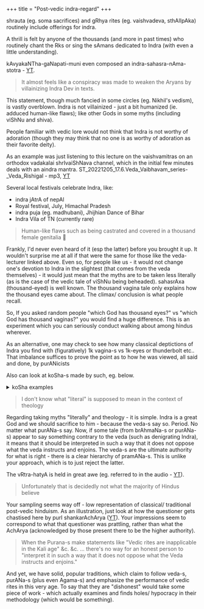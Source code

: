 +++
title = "Post-vedic indra-regard"
+++

shrauta (eg. soma sacrifices) and gRhya rites (eg. vaishvadeva, sthAlIpAka) routinely include offerings for indra.

A thrill is felt by anyone of the thousands (and more in past times) who routinely chant the Rks or sing the sAmans dedicated to Indra (with even a little understanding).

kAvyakaNTha-gaNapati-muni even composed an indra-sahasra-nAma-stotra - [YT](https://www.youtube.com/watch?v=4MF0EMbF2XI).

> It almost feels like a conspiracy was made to weaken the Aryans by villainizing Indra Dev in texts.

This statement, though much fancied in some circles (eg. Nikhil's vedism), is vastly overblown. Indra is not villainized - just a bit humanized (ie. adduced human-like flaws); like other Gods in some myths (including viShNu and shiva). 

People familiar with vedic lore would not think that Indra is not worthy of adoration (though they may think that no one is as worthy of adoration as their favorite deity).

As an example was just listening to this lecture on the vaishvamitras on an orthodox vadakalai shrIvaiShNava channel, which in the initial few minutes deals with an aindra mantra. ST_20221205_17.6.Veda_Vaibhavam_series-_Veda_Rishigal - mp3, [YT](https://www.youtube.com/watch?v=oZfCHczPoiU)  

Several local festivals celebrate Indra, like:

- indra jAtrA of nepAl
- Royal festival, July, Himachal Pradesh
- indra puja (eg. madhubani), Jhijhian Dance of Bihar
- Indra Vila of TN (currently rare)

> Human-like flaws such as being castrated and covered in a thousand female genitalia 🥰

Frankly, I'd never even heard of it (esp the latter) before you brought it up. It wouldn't surprise me at all if that were the same for those like the veda-lecturer linked above. Even so, for people like us - it would not change one's devotion to Indra in the slightest (that comes from the veda themselves) - it would just mean that the myths are to be taken less literally (as is the case of the vedic tale of viShNu being beheaded). sahasrAxa (thousand-eyed) is well known. The thousand vagina tale only explains how the thousand eyes came about. The climax/ conclusion is what people recall.

So, If you asked random people "which God has thousand eyes?" vs "which God has thousand vaginas?" you would find a huge difference. This is an experiment which you can seriously conduct walking about among hindus wherever. 

As an alternative, one may check to see how many classical deptictions of Indra you find with (figuratively) 1k vagina-s vs 1k-eyes or thunderbolt etc.. That imbalance suffices to prove the point as to how he was viewed, all said and done, by purANicists

Also can look at koSha-s made by such, eg. below.

<details><summary>koSha examples</summary>

कल्पद्रुमः -

> इन्द्रः, पुं, (इन्दतोति । इदि परमैश्वर्य्ये तस्मात् रन्-
प्रत्ययः ।) देवराजः । स तु अदितिपुत्त्रः । पूर्व्व-
दिक्पतिश्च । तस्य भार्य्या शची । पुत्त्राः जयन्तः १
ऋषभः २ मीढ्वांश्च ३ । अस्त्रं वज्रं । वाहनं ऐरा-
वतः । पुरी अमरावती । वनं नन्दनं । तत्पर्य्यायः ।
मरुत्वान् २ मघवा ३ विडोजाः ४ पाकशासनः ५
वृद्धश्रवाः ६ सुनासीरः ७ पुरुहूतः ८ पुरन्दरः ९
जिष्णुः १० लेखर्षमः ११ शक्रः १२ शतमन्युः १३
दिवस्पतिः १४ सुत्रामा १५ गोत्रभित् १६ वज्री १७
वासवः १८ वृत्रहा १९ वृषा २० वास्तोस्पतिः २१
सुरपतिः २२ बलारातिः २३ शचीपतिः २४ जम्भ-
भेदी २५ हरिहयः २६ स्वाराट् २७ नमुचि-
सूदनः २८ संक्रन्दनः २९ दुश्च्यवनः ३० तुराषाट्
३१ मेघवाहनः ३२ आखण्डलः ३३ सहस्राक्षः ३४
ऋभुक्षा ३५ । इत्यमरः । महेन्द्रः ३६ कौशिकः ३७
पूतक्रतुः ३८ विश्वम्भरः ३९ हरिः ४० पुरदंशा
४१ शतधृतिः ४२ पृतनाषाड् ४३ अहिद्विषः
४४ । इति जटाधरः ॥ वज्रपाणिः ४५ देवराजः
४६ पर्व्वतारिः ४७ पर्य्यण्यः ४८ देवताधिपः ४९
नाकनाथः ५० पूर्व्वदिक्पतिः ५१ पुलोमारिः ५२
अर्हः ५३ प्राचीनवर्हिः ५४ तपस्तक्षः ५५ । इति
शब्दरत्नावली । तस्य चतुर्द्दश नाम भेदा यथा ।
“इन्द्रश्च विश्वभुग् ज्ञेयो विपश्चित्तदन्तरम् ।
विभुः प्रभुः शिखिश्चैव तथैब च मनोजवः ।
तेजस्वी साम्प्रतस्त्विन्द्रो वलिर्भाव्यस्त्वनन्तरम् ॥
अद्भुतस्त्रिदिवश्चैव दशमस्त्विन्द्र उच्यते ।
सुशान्तिश्च सुकीर्त्तिश्च ऋतधाता दिवस्पतिः ।
इति भूता भविष्याश्च इन्द्रा ज्ञेयाश्चतुर्द्दश” ॥
इति देवीपुराणे कालव्यवस्थध्यायः ।
विष्कुम्भादिसप्तविंशतियोगान्तर्गतषड्विंशयोगः ।
तत्र जातफलम् ।
“प्रतापशीलो बलवान् गुणज्ञः
श्लेष्माधिकः श्रीकमलाभ्यपेतः ।
किलेन्द्रयोगो यदि जन्मकाले
महेन्द्रतुल्यः पुरुषः प्रसन्नः” ।
इति कोष्ठीप्रदीपः ॥ * ॥ अन्तरात्मा आदित्य-
विशेषः । इति मेदिनी (यथा, हरिवंशे ।
“तत्र शक्रश्च विष्णुश्च जज्ञाते पुनरेव ह” ।)
कुटजवृक्षः । रात्रिः । इति धरणी ॥ उपह्वीप-
विशेषः । इति शब्दमाला ॥ परमेश्वरः । इति
वेदान्तः ॥ (“इन्द्रो मायाभिः पुरुरूप ईयते”
इति श्रुतिः ॥ इन्द्रियं । श्रेष्ठः । प्रथमः । यथा,
नरेन्द्रो राजा । पक्षीन्द्रो गरुडः । इत्यादिः ।)
</details>



>  I don't know what "literal" is supposed to mean in the context of theology

Regarding taking myths "literally" and theology - it is simple. Indra is a great God and we should sacrifice to him - because the veda-s say so. Period. No matter what purANa-s say. Now, if some tale (from brAhmaNa-s or purANa-s) appear to say something contrary to the veda (such as denigrating Indra), it means that it should be interpreted in such a way that it does not oppose what the veda instructs and enjoins. The veda-s are the ultimate authority for what is right - there is a clear hierarchy of pramANa-s. This is unlike your approach, which is to just reject the latter.

The vRtra-hatyA is held in great awe (eg. referred to in the audio - [YT](https://www.youtube.com/watch?v=oZfCHczPoiU)).

> Unfortunately that is decidedly not what the majority of Hindus believe

Your sampling seems way off - low representation of classical/ traditional post-vedic hinduism. As an illustration, just look at how the questioner gets chastised here by purI shankarAchArya ([YT](https://www.youtube.com/watch?v=xK4Kvf4gi4I)). Your impressions seem to correspond to what that questioner was prattling, rather than what the AchArya (acknowledged by those present there to be the higher authority).


> When the Purana-s make statements like "Vedic rites are inapplicable in the Kali age" &c. &c. ... there's no way for an honest person to "interpret it in such a way that it does not oppose what the Veda instructs and enjoins."

And yet, we have solid, popular traditions, which claim to follow veda-s, purANa-s (plus even Agama-s) and emphasize the performance of vedic rites in this very age. To say that they are "dishonest" would take some piece of work - which actually examines and finds holes/ hypocracy in their methodology (which would be something).

